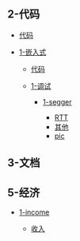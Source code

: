 
## 2-代码


- [代码](2-代码/1-代码.md)
- [1-嵌入式]()

    - [代码](2-代码/1-嵌入式/1-嵌入式.md)
    - [1-调试]()

        - [1-segger]()

            - [RTT](2-代码/1-嵌入式/1-调试/1-segger/1-RTT.md)
            - [其他](2-代码/1-嵌入式/1-调试/1-segger/2-其他.md)
            - [pic]()

## 3-文档


## 5-经济


- [1-income]()

    - [收入](5-经济/1-income/1-income.md)